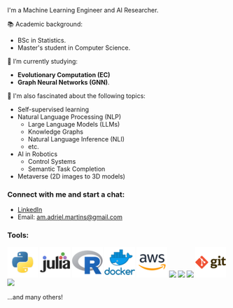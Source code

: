 I'm a Machine Learning Engineer and AI Researcher.

:books: Academic background:
  - BSc in Statistics.
  - Master's student in Computer Science.

🔭 I’m currently studying:
  - **Evolutionary Computation (EC)**
  - **Graph Neural Networks (GNN)**.

📖  I'm also fascinated about the following topics:
  - Self-supervised learning
  - Natural Language Processing (NLP)
    - Large Language Models (LLMs)
    - Knowledge Graphs
    - Natural Language Inference (NLI)
    - etc.
  - AI in Robotics
    - Control Systems
    - Semantic Task Completion
  - Metaverse (2D images to 3D models)

### Connect with me and start a chat:
- [LinkedIn](https://www.linkedin.com/in/adriel-martins-12839a128/)
- Email: [am.adriel.martins@gmail.com](mailto:am.adriel.martins@gmail.com)

### Tools:
<code><img height="70" src="https://raw.githubusercontent.com/github/explore/80688e429a7d4ef2fca1e82350fe8e3517d3494d/topics/python/python.png"></code>
<code><img height="70" src="https://raw.githubusercontent.com/github/explore/49e13f12be05e7e3f3616bb7a5030d70b259f320/topics/julia/julia.png"></code>
<code><img height="70" src="https://raw.githubusercontent.com/github/explore/80688e429a7d4ef2fca1e82350fe8e3517d3494d/topics/r/r.png"></code>
<code><img height="70" src="https://raw.githubusercontent.com/github/explore/80688e429a7d4ef2fca1e82350fe8e3517d3494d/topics/docker/docker.png"></code>
<code><img height="70" src="https://raw.githubusercontent.com/github/explore/fbceb94436312b6dacde68d122a5b9c7d11f9524/topics/aws/aws.png"></code>
<code><img height="70" src="https://avatars.githubusercontent.com/u/25720743?s=200&v=4"></code>
<code><img height="70" src="https://avatars.githubusercontent.com/u/21003710?s=200&v=4"></code>
<code><img height="70" src="https://avatars.githubusercontent.com/u/58386951?s=200&v=4"></code>
<code><img height="70" src="https://raw.githubusercontent.com/github/explore/80688e429a7d4ef2fca1e82350fe8e3517d3494d/topics/git/git.png"></code>
<code><img height="70" src="https://avatars.githubusercontent.com/u/6764390?s=200&v=4"></code>

...and many others!

